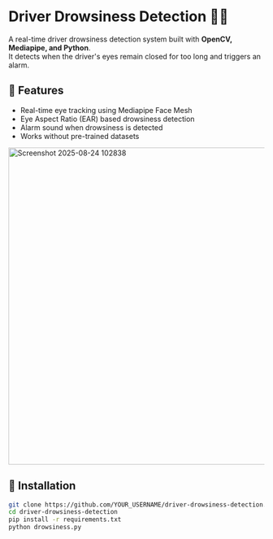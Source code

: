 # Driver Drowsiness Detection 🚗💤

A real-time driver drowsiness detection system built with **OpenCV, Mediapipe, and Python**.  
It detects when the driver's eyes remain closed for too long and triggers an alarm.

## 🔹 Features
- Real-time eye tracking using Mediapipe Face Mesh
- Eye Aspect Ratio (EAR) based drowsiness detection
- Alarm sound when drowsiness is detected
- Works without pre-trained datasets

<img width="691" height="624" alt="Screenshot 2025-08-24 102838" src="https://github.com/user-attachments/assets/cd8dbd64-5148-4c1f-bb93-b96c777634cd" />




## 🔹 Installation
```bash
git clone https://github.com/YOUR_USERNAME/driver-drowsiness-detection.git
cd driver-drowsiness-detection
pip install -r requirements.txt
python drowsiness.py


